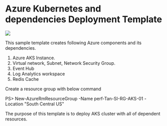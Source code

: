 # Azure Kubernetes and dependencies Deployment Template

<a href="https://portal.azure.com/#create/Microsoft.Template/uri/https%3A%2F%2Fraw.githubusercontent.com%2FAzure%2Fazure-quickstart-templates%2Fmaster%2F101-storage-account-create%2Fazuredeploy.json" target="_blank">
  <img src="https://aka.ms/deploytoazurebutton"/>
</a>


This sample template creates following Azure components and its dependencies.

1. Azure AKS Instance.
2. Virtual network, Subnet, Network Security Group.
3. Event Hub
4. Log Analytics workspace
5. Redis Cache
 
 Create a resource group with below command

PS> New-AzureRmResourceGroup -Name perf-Tan-SI-RG-AKS-01 -Location "South Central US"

The purpose of this template is to deploy AKS cluster with all of dependent resources.
